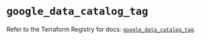 # `google_data_catalog_tag`

Refer to the Terraform Registry for docs: [`google_data_catalog_tag`](https://registry.terraform.io/providers/hashicorp/google/5.33.0/docs/resources/data_catalog_tag).
